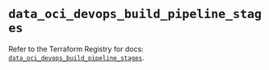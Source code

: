 # `data_oci_devops_build_pipeline_stages`

Refer to the Terraform Registry for docs: [`data_oci_devops_build_pipeline_stages`](https://registry.terraform.io/providers/oracle/oci/6.18.0/docs/data-sources/devops_build_pipeline_stages).
